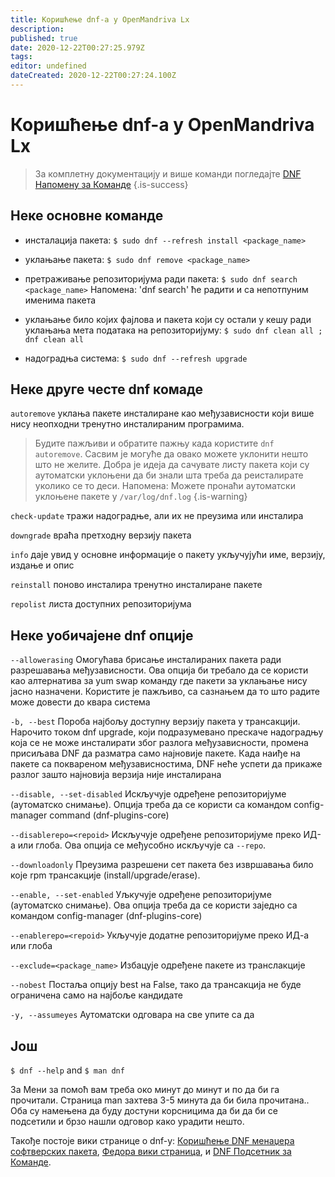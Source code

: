 ```yaml
---
title: Коришћење dnf-a у OpenMandriva Lx
description: 
published: true
date: 2020-12-22T00:27:25.979Z
tags: 
editor: undefined
dateCreated: 2020-12-22T00:27:24.100Z
---
```


# Коришћење dnf-a у OpenMandriva Lx

> За комплетну документацију и више команди погледајте [DNF Напомену за Команде](https://dnf.readthedocs.io/en/latest/command_ref.html)
{.is-success}


## Неке основне команде

- инсталација пакета:
`$ sudo dnf --refresh install <package_name>`

- уклањање пакета:
`$ sudo dnf remove <package_name>`

- претраживање репозиторијума ради пакета:
`$ sudo dnf search <package_name>`
Напомена: 'dnf search' ће радити и са непотпуним именима пакета

- уклањање било којих фајлова и пакета који су остали у кешу ради уклањања мета података на репозиторијуму:
`$ sudo dnf clean all ; dnf clean all`

- надоградња система:
`$ sudo dnf --refresh upgrade `

## Неке друге честе dnf комаде

`autoremove`
уклања пакете инсталиране као међузависности који више нису неопходни тренутно инсталираним програмима.
> Будите пажљиви и обратите пажњу када користите `dnf autoremove`. Сасвим је могуће да овако можете уклонити нешто што не желите. Добра је идеја да сачувате листу пакета који су аутоматски уклоњени да би знали шта треба да реисталирате уколико се то деси.
Напомена: Можете пронаћи аутоматски уклоњене пакете у `/var/log/dnf.log`
{.is-warning}


`check-update`
тражи надоградње, али их не преузима или инсталира

`downgrade`
враћа претходну верзију пакета

`info`
даје увид у основне информације о пакету укључујући име, верзију, издање и опис

`reinstall`
поново инсталира тренутно инсталиране пакете

`repolist`
листа доступних репозиторијума

## Неке уобичајене dnf опције

`--allowerasing`
Омогућава брисање инсталираних пакета ради разрешавања међузависности. Ова опција би требало да се користи као алтернатива за yum swap команду где пакети за уклањање нису јасно назначени. Користите је пажљиво, са сазнањем да то што радите може довести до квара система

`-b, --best`
Пороба најбољу доступну верзију пакета у трансакцији. Нарочито током dnf upgrade, који подразумевано прескаче надоградњу која се не може инсталирати због разлога међузависности, промена присиљава DNF да разматра само најновије пакете. Када наиђе на пакете са поквареном међузависностима, DNF неће успети да прикаже разлог зашто најновија верзија није инсталирана

`--disable, --set-disabled`
Искључује одређене репозиторијуме (аутоматско снимање). Опција треба да се користи са командом config-manager command (dnf-plugins-core)

`--disablerepo=<repoid>`
Искључује одређене репозиторијуме преко ИД-а или глоба. Ова опција се међусобно искључује са  `--repo`.

`--downloadonly`
Преузима разрешени сет пакета без извршавања било које rpm трансакције (install/upgrade/erase).

`--enable, --set-enabled`
Уљкучује одређене репозиторијуме (аутоматско снимање). Ова опција треба да се користи заједно са командом config-manager (dnf-plugins-core)

`--enablerepo=<repoid>`
Укључује додатне репозиторијуме преко ИД-а или глоба

`--exclude=<package_name>`
Избацује одређене пакете из транслакције

`--nobest`
Постаља опцију best на False, тако да трансакција не буде ограничена само на најбоље кандидате

`-y, --assumeyes`
Аутоматски одговара на све упите са да

## Још
`$ dnf --help`
and
`$ man dnf`

За Мени за помоћ вам треба око минут до минут и по да би га прочитали. Страница man захтева 3-5 минута да би била прочитана..
Оба су намењена да буду достуни корсницима да би да би се подсетили и брзо нашли одговор како урадити нешто.

Такође постоје вики странице о dnf-у: [Коришћење DNF менаџера софтверских пакета](https://docs.fedoraproject.org/en-US/quick-docs/dnf/), [Федора вики страница](https://fedoraproject.org/wiki/DNF?rd=Dnf), и [DNF Подсетник за Команде](https://dnf.readthedocs.io/en/latest/command_ref.html).


